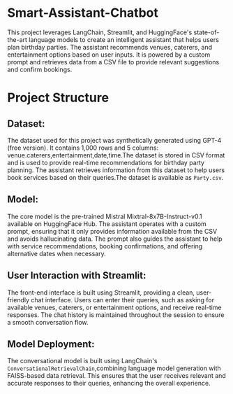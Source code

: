 # Smart-Assistant-Chatbot

This project leverages LangChain, Streamlit, and HuggingFace's state-of-the-art language models to create an intelligent assistant that helps users plan birthday parties. The assistant recommends venues, caterers, and entertainment options based on user inputs. It is powered by a custom prompt and retrieves data from a CSV file to provide relevant suggestions and confirm bookings.

# Project Structure

## Dataset:
The dataset used for this project was synthetically generated using GPT-4 (free version). It contains 1,000 rows and 5 columns:
venue.caterers,entertainment,date,time.The dataset is stored in CSV format and is used to provide real-time recommendations for birthday party planning. The assistant retrieves information from this dataset to help users book services based on their queries.The dataset is available as `Party.csv`.

## Model:
The core model is the pre-trained Mistral Mixtral-8x7B-Instruct-v0.1 available on HuggingFace Hub. The assistant operates with a custom prompt, ensuring that it only provides information available from the CSV and avoids hallucinating data. The prompt also guides the assistant to help with service recommendations, booking confirmations, and offering alternative dates when necessary.

## User Interaction with Streamlit:
The front-end interface is built using Streamlit, providing a clean, user-friendly chat interface. Users can enter their queries, such as asking for available venues, caterers, or entertainment options, and receive real-time responses. The chat history is maintained throughout the session to ensure a smooth conversation flow.

## Model Deployment: 
The conversational model is built using LangChain's `ConversationalRetrievalChain`,combining language model generation with FAISS-based data retrieval. This ensures that the user receives relevant and accurate responses to their queries, enhancing the overall experience.
